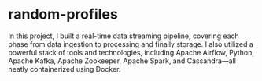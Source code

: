 # random-profiles
In this project, I built a real-time data streaming pipeline, covering each phase from data ingestion to processing and finally storage. I also utilized a powerful stack of tools and technologies, including Apache Airflow, Python, Apache Kafka, Apache Zookeeper, Apache Spark, and Cassandra—all neatly containerized using Docker.
